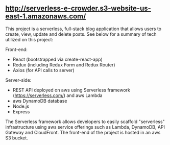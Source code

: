 ## http://serverless-e-crowder.s3-website-us-east-1.amazonaws.com/

This project is a serverless, full-stack blog application that allows users to create, view, update and delete posts. See below for a summary of tech utilized on this project:

Front-end:

* React (bootstrapped via create-react-app)
* Redux (including Redux Form and Redux Router)
* Axios (for API calls to server)

Server-side:

* REST API deployed on aws using Serverless framework (https://serverless.com/) and aws Lambda
* aws DynamoDB database
* Node.js
* Express

The Serverless framework allows developers to easily scaffold "serverless" infrastructure using aws service offerings such as Lambda, DynamoDB, API Gateway and CloudFront.
The front-end of the project is hosted in an aws S3 bucket.
